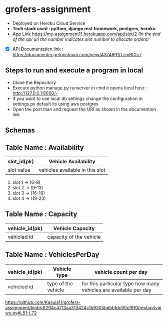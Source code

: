 # grofers-assignment
- Deployed on Heroku Cloud Service
- **Tech stack used : python, django rest framework, postgres, heroku**
- App Link https://my-assignment11.herokuapp.com/api/slot/2 
*(In the end of the api uri the number indicates slot number to allocate orders)*
- [x] API Documentation link : https://documenter.getpostman.com/view/4374691/TzmBCtc7

## Steps to run and execute a program in local
- Clone the Repository
- Execute python manage.py runserver in cmd it opens local host : http://127.0.0.1:8000/-
- if you want to use local db settings change the configuration in settings.py default its using aws postgres
- Open the post man and request the URI as shown in the documention link


## Schemas
## Table Name : Availability
| slot_id(pk)   | Vehicle Availability |
| ------------- | ------------- |
| slot value  | vehicles available in this slot  |

1. slot 1 -> (6-9)
2. slot 2 -> (9-13)
3. slot 3 -> (16-19)
4. slot 4 -> (19-23)

## Table Name : Capacity
| vehicle_id(pk)   | Vehicle Capacity |
| ------------- | ------------- |
| vehicled id  | capacity of the vehicle  |


## Table Name : VehiclesPerDay
| vehicle_id(pk)   | Vehicle type | vehicle count per day |
| ------------- | ------------- | ----------------------- |
| vehicled id  | type of the vehicle  | for this particular type how many vehicles are available per day |


https://github.com/Kasula11/grofers-assignment/blob/df2ff4c4713aa313424c1b9305bebbfdc90cf9f0/restapi/views.py#L51-L72
